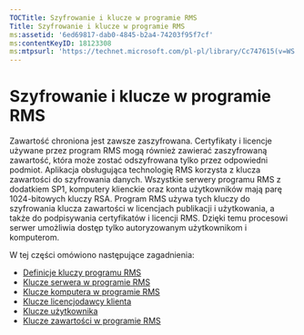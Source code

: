 ```yaml
---
TOCTitle: Szyfrowanie i klucze w programie RMS
Title: Szyfrowanie i klucze w programie RMS
ms:assetid: '6ed69817-dab0-4845-b2a4-74203f95f7cf'
ms:contentKeyID: 18123308
ms:mtpsurl: 'https://technet.microsoft.com/pl-pl/library/Cc747615(v=WS.10)'
---
```


Szyfrowanie i klucze w programie RMS
====================================

Zawartość chroniona jest zawsze zaszyfrowana. Certyfikaty i licencje używane przez program RMS mogą również zawierać zaszyfrowaną zawartość, która może zostać odszyfrowana tylko przez odpowiedni podmiot. Aplikacja obsługująca technologię RMS korzysta z klucza zawartości do szyfrowania danych. Wszystkie serwery programu RMS z dodatkiem SP1, komputery klienckie oraz konta użytkowników mają parę 1024-bitowych kluczy RSA. Program RMS używa tych kluczy do szyfrowania klucza zawartości w licencjach publikacji i użytkowania, a także do podpisywania certyfikatów i licencji RMS. Dzięki temu procesowi serwer umożliwia dostęp tylko autoryzowanym użytkownikom i komputerom.

W tej części omówiono następujące zagadnienia:

-   [Definicje kluczy programu RMS](https://technet.microsoft.com/b052305c-1db7-434a-bad9-26d704156776)
-   [Klucze serwera w programie RMS](https://technet.microsoft.com/5f4100a1-9aa5-42af-85c8-4bc691022f06)
-   [Klucze komputera w programie RMS](https://technet.microsoft.com/56e59ec2-f681-4ca2-98c7-72218ab9e9d9)
-   [Klucze licencjodawcy klienta](https://technet.microsoft.com/28781125-2692-4ff9-99b1-e09227d72966)
-   [Klucze użytkownika](https://technet.microsoft.com/12dad6e2-64e7-4bab-bde7-b72f90f5cb05)
-   [Klucze zawartości w programie RMS](https://technet.microsoft.com/63c814bf-2809-477e-a2db-d90370442075)
